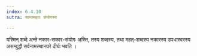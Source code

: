 ```yaml
---
index: 6.4.10
sutra: सान्तमहतः संयोगस्य

---
```

यस्मिन् शब्दे अन्ते नकार-सकार-संयोगः अस्ति, तस्य शब्दस्य, तथा महत्-शब्दस्य नकारस्य उपधास्वरस्य असम्बुद्धौ सर्वनामस्थानपरे दीर्घः भवति । 